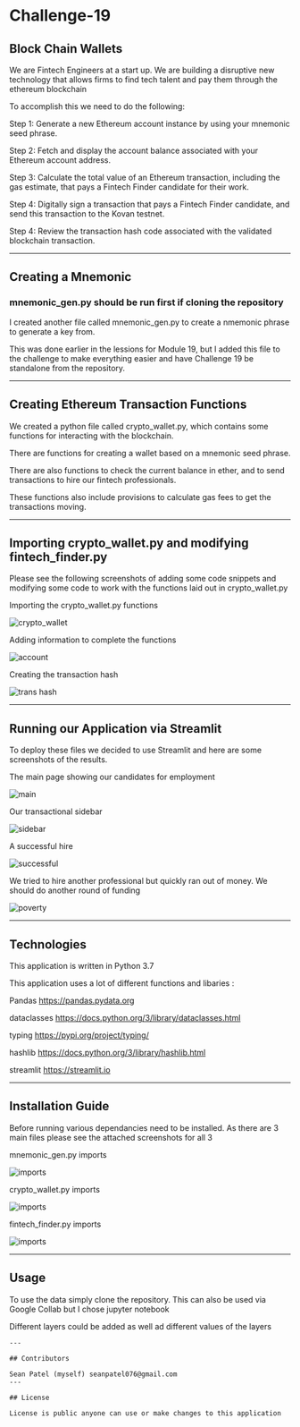 # Challenge-19

## Block Chain Wallets   

We are Fintech Engineers at a start up. We are building a disruptive new technology that allows firms to find tech talent and pay them through the ethereum blockchain 

To accomplish this we need to do the following:

Step 1: Generate a new Ethereum account instance by using your mnemonic seed phrase.

Step 2: Fetch and display the account balance associated with your Ethereum account address.

Step 3: Calculate the total value of an Ethereum transaction, including the gas estimate, that pays a Fintech Finder candidate for their work.

Step 4: Digitally sign a transaction that pays a Fintech Finder candidate, and send this transaction to the Kovan testnet.

Step 4: Review the transaction hash code associated with the validated blockchain transaction.

---

## Creating a Mnemonic 

### mnemonic_gen.py should be run first if cloning the repository ###

I created another file called mnemonic_gen.py to create a nmemonic phrase to generate a key from. 

This was done earlier in the lessions for Module 19, but I added this file to the challenge to make everything easier and have Challenge 19 be standalone from the repository.

---

## Creating Ethereum Transaction Functions 

We created a python file called crypto_wallet.py, which contains some functions for interacting with the blockchain. 

There are functions for creating a wallet based on a mnemonic seed phrase.

There are also functions to check the current balance in ether, and to send transactions to hire our fintech professionals. 

These functions also include provisions to calculate gas fees to get the transactions moving. 

---

## Importing crypto_wallet.py and modifying fintech_finder.py 

Please see the following screenshots of adding some code snippets and modifying some code to work with the functions laid out in crypto_wallet.py


Importing the crypto_wallet.py functions

![crypto_wallet](https://github.com/seanpatel19/Challenge-18/blob/bc543fb11ec798be8aaaa07b042917861458499b/images/installs.png)

Adding information to complete the functions 

![account](https://github.com/seanpatel19/Challenge-18/blob/bc543fb11ec798be8aaaa07b042917861458499b/images/installs.png)

Creating the transaction hash 

![trans hash](https://github.com/seanpatel19/Challenge-18/blob/bc543fb11ec798be8aaaa07b042917861458499b/images/installs.png)

---

## Running our Application via Streamlit 

To deploy these files we decided to use Streamlit and here are some screenshots of the results.

The main page showing our candidates for employment

![main](https://github.com/seanpatel19/Challenge-18/blob/bc543fb11ec798be8aaaa07b042917861458499b/images/installs.png)

Our transactional sidebar

![sidebar](https://github.com/seanpatel19/Challenge-18/blob/bc543fb11ec798be8aaaa07b042917861458499b/images/installs.png)

A successful hire

![successful](https://github.com/seanpatel19/Challenge-18/blob/bc543fb11ec798be8aaaa07b042917861458499b/images/installs.png)

We tried to hire another professional but quickly ran out of money. We should do another round of funding 

![poverty](https://github.com/seanpatel19/Challenge-18/blob/bc543fb11ec798be8aaaa07b042917861458499b/images/installs.png)





---

## Technologies
This application is written in Python 3.7  

This application uses a lot of different functions and libaries :

Pandas  https://pandas.pydata.org

dataclasses https://docs.python.org/3/library/dataclasses.html

typing https://pypi.org/project/typing/

hashlib https://docs.python.org/3/library/hashlib.html

streamlit https://streamlit.io



---

## Installation Guide

Before running various dependancies need to be installed. As there are 3 main files please see the attached screenshots for all 3 

mnemonic_gen.py imports 

![imports](https://github.com/seanpatel19/Challenge-18/blob/bc543fb11ec798be8aaaa07b042917861458499b/images/installs.png)

crypto_wallet.py imports

![imports](https://github.com/seanpatel19/Challenge-18/blob/bc543fb11ec798be8aaaa07b042917861458499b/images/installs.png)

fintech_finder.py imports 

![imports](https://github.com/seanpatel19/Challenge-18/blob/bc543fb11ec798be8aaaa07b042917861458499b/images/installs.png)






---

## Usage

To use the data simply clone the repository. This can also be used via Google Collab but I chose jupyter notebook 

Different layers could be added as well ad different values of the layers 
```
---

## Contributors

Sean Patel (myself) seanpatel076@gmail.com
---

## License

License is public anyone can use or make changes to this application
